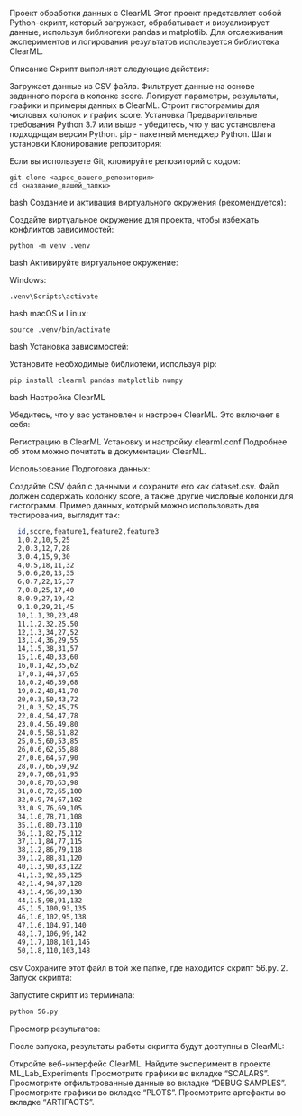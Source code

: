 Проект обработки данных с ClearML
Этот проект представляет собой Python-скрипт, который загружает, обрабатывает и визуализирует данные, используя библиотеки pandas и matplotlib. Для отслеживания экспериментов и логирования результатов используется библиотека ClearML.

Описание
Скрипт выполняет следующие действия:

Загружает данные из CSV файла.
Фильтрует данные на основе заданного порога в колонке score.
Логирует параметры, результаты, графики и примеры данных в ClearML.
Строит гистограммы для числовых колонок и график score.
Установка
Предварительные требования
Python 3.7 или выше - убедитесь, что у вас установлена подходящая версия Python.
pip - пакетный менеджер Python.
Шаги установки
Клонирование репозитория:

Если вы используете Git, клонируйте репозиторий с кодом:
```
git clone <адрес_вашего_репозитория>
cd <название_вашей_папки>
```
bash
Создание и активация виртуального окружения (рекомендуется):

Создайте виртуальное окружение для проекта, чтобы избежать конфликтов зависимостей:
```
python -m venv .venv
```
bash
Активируйте виртуальное окружение:

Windows:
```
.venv\Scripts\activate
```
bash
macOS и Linux:
```
source .venv/bin/activate
```
bash
Установка зависимостей:

Установите необходимые библиотеки, используя pip:
```
pip install clearml pandas matplotlib numpy
```
bash
Настройка ClearML

Убедитесь, что у вас установлен и настроен ClearML. Это включает в себя:

Регистрацию в ClearML
Установку и настройку clearml.conf
Подробнее об этом можно почитать в документации ClearML.

Использование
Подготовка данных:

Создайте CSV файл с данными и сохраните его как dataset.csv. Файл должен содержать колонку score, а также другие числовые колонки для гистограмм. Пример данных, который можно использовать для тестирования, выглядит так:
```bash
  id,score,feature1,feature2,feature3
  1,0.2,10,5,25
  2,0.3,12,7,28
  3,0.4,15,9,30
  4,0.5,18,11,32
  5,0.6,20,13,35
  6,0.7,22,15,37
  7,0.8,25,17,40
  8,0.9,27,19,42
  9,1.0,29,21,45
  10,1.1,30,23,48
  11,1.2,32,25,50
  12,1.3,34,27,52
  13,1.4,36,29,55
  14,1.5,38,31,57
  15,1.6,40,33,60
  16,0.1,42,35,62
  17,0.1,44,37,65
  18,0.2,46,39,68
  19,0.2,48,41,70
  20,0.3,50,43,72
  21,0.3,52,45,75
  22,0.4,54,47,78
  23,0.4,56,49,80
  24,0.5,58,51,82
  25,0.5,60,53,85
  26,0.6,62,55,88
  27,0.6,64,57,90
  28,0.7,66,59,92
  29,0.7,68,61,95
  30,0.8,70,63,98
  31,0.8,72,65,100
  32,0.9,74,67,102
  33,0.9,76,69,105
  34,1.0,78,71,108
  35,1.0,80,73,110
  36,1.1,82,75,112
  37,1.1,84,77,115
  38,1.2,86,79,118
  39,1.2,88,81,120
  40,1.3,90,83,122
  41,1.3,92,85,125
  42,1.4,94,87,128
  43,1.4,96,89,130
  44,1.5,98,91,132
  45,1.5,100,93,135
  46,1.6,102,95,138
  47,1.6,104,97,140
  48,1.7,106,99,142
  49,1.7,108,101,145
  50,1.8,110,103,148
```
csv
Сохраните этот файл в той же папке, где находится скрипт 56.py. 2. Запуск скрипта:

Запустите скрипт из терминала:

```bash
python 56.py
```

Просмотр результатов:

После запуска, результаты работы скрипта будут доступны в ClearML:

Откройте веб-интерфейс ClearML.
Найдите эксперимент в проекте ML_Lab_Experiments
Просмотрите графики во вкладке “SCALARS”.
Просмотрите отфильтрованные данные во вкладке “DEBUG SAMPLES”.
Просмотрите графики во вкладке “PLOTS”.
Просмотрите артефакты во вкладке “ARTIFACTS”.
